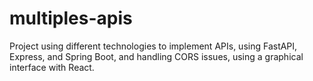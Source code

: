 # multiples-apis
Project using different technologies to implement APIs, using FastAPI, Express, and Spring Boot, and handling CORS issues, using a graphical interface with React.
